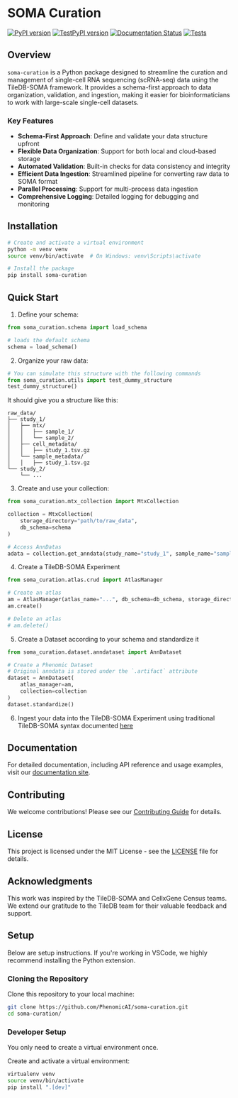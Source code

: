 # SOMA Curation

[![PyPI version](https://badge.fury.io/py/soma-curation.svg)](https://badge.fury.io/py/soma-curation)
[![TestPyPI version](https://img.shields.io/badge/TestPyPI-pre--releases-blue)](https://test.pypi.org/project/soma-curation/)
[![Documentation Status](https://readthedocs.org/projects/soma-curation/badge/?version=latest)](https://soma-curation.readthedocs.io/en/latest/?badge=latest)
[![Tests](https://github.com/PhenomicAI/soma-curation/actions/workflows/tests.yml/badge.svg)](https://github.com/PhenomicAI/soma-curation/actions/workflows/tests.yml)

## Overview

`soma-curation` is a Python package designed to streamline the curation and management of single-cell RNA sequencing (scRNA-seq) data using the TileDB-SOMA framework. It provides a schema-first approach to data organization, validation, and ingestion, making it easier for bioinformaticians to work with large-scale single-cell datasets.

### Key Features

- **Schema-First Approach**: Define and validate your data structure upfront
- **Flexible Data Organization**: Support for both local and cloud-based storage
- **Automated Validation**: Built-in checks for data consistency and integrity
- **Efficient Data Ingestion**: Streamlined pipeline for converting raw data to SOMA format
- **Parallel Processing**: Support for multi-process data ingestion
- **Comprehensive Logging**: Detailed logging for debugging and monitoring

## Installation

```bash
# Create and activate a virtual environment
python -m venv venv
source venv/bin/activate  # On Windows: venv\Scripts\activate

# Install the package
pip install soma-curation
```

## Quick Start

1. Define your schema:

```python
from soma_curation.schema import load_schema

# loads the default schema
schema = load_schema()
```

2. Organize your raw data:

```python
# You can simulate this structure with the following commands
from soma_curation.utils import test_dummy_structure
test_dummy_structure()
```

It should give you a structure like this:

```
raw_data/
├── study_1/
│   ├── mtx/
│   │   ├── sample_1/
│   │   └── sample_2/
│   ├── cell_metadata/
│   │   ├── study_1.tsv.gz
│   └── sample_metadata/
│   │   ├── study_1.tsv.gz
└── study_2/
    └── ...
```

3. Create and use your collection:

```python
from soma_curation.mtx_collection import MtxCollection

collection = MtxCollection(
    storage_directory="path/to/raw_data",
    db_schema=schema
)

# Access AnnDatas
adata = collection.get_anndata(study_name="study_1", sample_name="sample_1")
```

4. Create a TileDB-SOMA Experiment

```python
from soma_curation.atlas.crud import AtlasManager

# Create an atlas
am = AtlasManager(atlas_name="...", db_schema=db_schema, storage_directory="...")
am.create()

# Delete an atlas
# am.delete()
```

5. Create a Dataset according to your schema and standardize it

```python
from soma_curation.dataset.anndataset import AnnDataset

# Create a Phenomic Dataset
# Original anndata is stored under the `.artifact` attribute
dataset = AnnDataset(
    atlas_manager=am,
    collection=collection
)
dataset.standardize()
```

6. Ingest your data into the TileDB-SOMA Experiment using traditional TileDB-SOMA syntax documented [here](https://documentation.cloud.tiledb.com/academy/structure/life-sciences/single-cell/tutorials/data-ingestion/)

## Documentation

For detailed documentation, including API reference and usage examples, visit our [documentation site](https://phenomicai.github.io/soma-curation/).

## Contributing

We welcome contributions! Please see our [Contributing Guide](CONTRIBUTING.md) for details.

## License

This project is licensed under the MIT License - see the [LICENSE](LICENSE) file for details.

## Acknowledgments

This work was inspired by the TileDB-SOMA and CellxGene Census teams. We extend our gratitude to the TileDB team for their valuable feedback and support.

## Setup

Below are setup instructions. If you're working in VSCode, we highly recommend installing the Python extension.

### Cloning the Repository

Clone this repository to your local machine:

```bash
git clone https://github.com/PhenomicAI/soma-curation.git
cd soma-curation/
```

### Developer Setup

You only need to create a virtual environment once.

Create and activate a virtual environment:

```bash
virtualenv venv
source venv/bin/activate
pip install ".[dev]"
```
